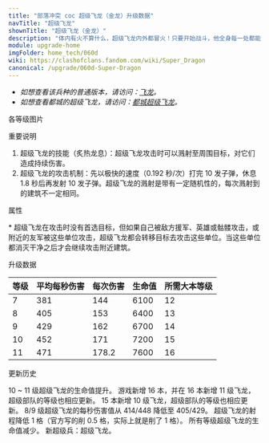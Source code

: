 ```yaml
---
title: "部落冲突 coc 超级飞龙（金龙）升级数据"
navTitle: "超级飞龙"
shownTitle: "超级飞龙（金龙）"
description: "体内有火不算什么，超级飞龙内外都冒火！只要开始战斗，他全身每一处都能迸发出熊熊烈焰。"
module: upgrade-home
imgFolder: home_tech/060d
wiki: https://clashofclans.fandom.com/wiki/Super_Dragon
canonical: /upgrade/060d-Super-Dragon
---
```


- *如想查看该兵种的普通版本，请访问：[飞龙](/upgrade/0008-Dragon)。*
- *如想查看都城的超级飞龙，请访问：[都城超级飞龙](/upgrade/200c-Super-Dragon)。*

<UnitInfo :folder="$frontmatter.imgFolder" imgSrc="Super_Dragon_info.png" :imgAlt="$frontmatter.navTitle" :description="$frontmatter.description" />

<SmallTitle>各等级图片</SmallTitle>

<Panel>
    <UnitImgGroup :folder="$frontmatter.imgFolder">
        <UnitImg imgTitle="所有等级" imgSrc="Super_Dragon7.png" />
    </UnitImgGroup>
</Panel>

<SmallTitle>重要说明</SmallTitle>

1. 超级飞龙的技能（炙热龙息）：超级飞龙攻击时可以溅射至周围目标，对它们造成持续伤害。
2. 超级飞龙的攻击机制：先以极快的速度（0.192 秒/次）打完 10 发子弹，休息 1.8 秒后再发射 10 发子弹。超级飞龙的溅射是带有一定随机性的，每次溅射到的建筑不一定相同。

<SmallTitle>属性</SmallTitle>

<UnitProperties>
    <UnitProperty pKey="攻击偏好" pValue="无<sup>*</sup>" />
    <UnitProperty pKey="伤害类型" pValue="溅射伤害" />
    <UnitProperty pKey="溅射半径" pValue="1.6 格" />
    <UnitProperty pKey="攻击的目标" pValue="地面和空中目标" />
    <UnitProperty pKey="占据人口" pValue="40" />
    <UnitProperty pKey="移动速度" pValue="1.75 格/秒" />
    <UnitProperty pKey="攻击速度" pValue="0.192 秒/次" />
    <UnitProperty pKey="每轮攻击的弹药数量" pValue="10" />
    <UnitProperty pKey="一轮攻击后歇息" pValue="1.8 秒" />
    <UnitProperty pKey="攻击距离" pValue="3 格" />
    <UnitProperty pKey="最低飞龙等级" pValue="7" />
    <UnitProperty pKey="最低大本等级" pValue="12" />
    <UnitProperty pKey="强化费用" pValue="2.5 万黑油" />
    <UnitProperty pKey="强化有效期" pValue="3 天" />
    <UnitProperty pKey="训练时间" pValue="360" :isTrainingTime="true" />
</UnitProperties>

\* 超级飞龙在攻击时没有首选目标，但如果自己被敌方援军、英雄或骷髅攻击，或附近的友军被这些单位攻击，超级飞龙都会转移目标去攻击这些单位。当这些单位都消灭干净之后才会继续攻击附近建筑。

<SmallTitle>升级数据</SmallTitle>

<UnitTable>

| 等级 |  平均每秒伤害  | 每次伤害 | 生命值 |所需大本等级|
| ---- |      ----     |  ----   |  ---- |    ----   |
|   7  |      381      |   144   |  6100 |     12    |
|   8  |      405      |   153   |  6400 |     13    |
|   9  |      429      |   162   |  6700 |     14    |
|  10  |      452      |   171   |  7200 |     15    |
|  11  |      471      |   178.2 |  7600 |     16    |
</UnitTable>

<SmallTitle>更新历史</SmallTitle>

<Timeline>
    <TimelineItem date="2024/02/27">
        <TimelineRow>10 ~ 11 级超级飞龙的生命值提升。</TimelineRow>
    </TimelineItem>
    <TimelineItem date="2023/12/12">
        <TimelineRow>游戏新增 16 本，并在 16 本新增 11 级飞龙，超级部队的等级也相应更新。</TimelineRow>
    </TimelineItem>
    <TimelineItem date="2023/06/12">
        <TimelineRow>15 本新增 10 级飞龙，超级部队的等级也相应更新。</TimelineRow>
    </TimelineItem>
    <TimelineItem date="2022/05/02">
        <TimelineRow>8/9 级超级飞龙的每秒伤害值从 414/448 降低至 405/429。</TimelineRow>
        <TimelineRow>超级飞龙的射程降低 1 格（官方写的削 0.5 格，实际上就是削了 1 格）。</TimelineRow>
    </TimelineItem>
    <TimelineItem date="2022/01/20">
        <TimelineRow>所有等级超级飞龙的生命值减少。</TimelineRow>
    </TimelineItem>
    <TimelineItem date="2021/12/09">
        <TimelineRow>新超级兵：超级飞龙。</TimelineRow>
    </TimelineItem>
    <TimelineItem :historyBottom="true" />
</Timeline>